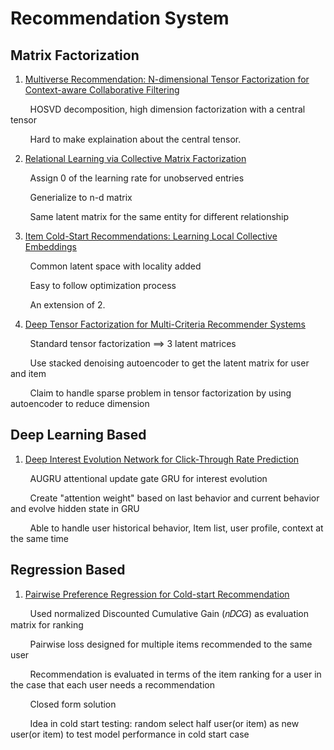 # Recommendation System

## Matrix Factorization

1. [Multiverse Recommendation: N-dimensional Tensor Factorization for Context-aware Collaborative Filtering](https://xamat.github.io/pubs/karatzoglu-recsys-2010.pdf)

&nbsp; &nbsp; &nbsp; &nbsp; HOSVD decomposition, high dimension factorization with a central tensor

&nbsp; &nbsp; &nbsp; &nbsp; Hard to make explaination about the central tensor.

2. [Relational Learning via Collective Matrix Factorization](http://www.cs.cmu.edu/~ggordon/singh-gordon-kdd-factorization.pdf)

&nbsp; &nbsp; &nbsp; &nbsp; Assign 0 of the learning rate for unobserved entries
        
&nbsp; &nbsp; &nbsp; &nbsp; Generialize to n-d matrix
        
&nbsp; &nbsp; &nbsp; &nbsp; Same latent matrix for the same entity for different relationship
        
        
3. [Item Cold-Start Recommendations: Learning Local Collective Embeddings](http://web.media.mit.edu/~msaveski/assets/publications/2014_item_cold_start/paper.pdf)
        
&nbsp; &nbsp; &nbsp; &nbsp; Common latent space with locality added
        
&nbsp; &nbsp; &nbsp; &nbsp; Easy to follow optimization process

&nbsp; &nbsp; &nbsp; &nbsp; An extension of 2.

4. [Deep Tensor Factorization for Multi-Criteria Recommender Systems](https://ieeexplore.ieee.org/document/9005677)

&nbsp; &nbsp; &nbsp; &nbsp; Standard tensor factorization ==> 3 latent matrices  

&nbsp; &nbsp; &nbsp; &nbsp; Use stacked denoising autoencoder to get the latent matrix for user and item

&nbsp; &nbsp; &nbsp; &nbsp; Claim to handle sparse problem in tensor factorization by using autoencoder to reduce dimension


## Deep Learning Based

1. [Deep Interest Evolution Network for Click-Through Rate Prediction](https://arxiv.org/pdf/1809.03672.pdf)

&nbsp; &nbsp; &nbsp; &nbsp; AUGRU attentional update gate GRU for interest evolution

&nbsp; &nbsp; &nbsp; &nbsp; Create "attention weight" based on last behavior and current behavior and evolve hidden state in GRU

&nbsp; &nbsp; &nbsp; &nbsp; Able to handle user historical behavior, Item list, user profile, context at the same time


## Regression Based

1. [Pairwise Preference Regression for Cold-start Recommendation](http://citeseerx.ist.psu.edu/viewdoc/download?doi=10.1.1.211.9762&rep=rep1&type=pdf)

&nbsp; &nbsp; &nbsp; &nbsp; Used normalized Discounted Cumulative Gain (𝑛𝐷𝐶𝐺) as evaluation matrix for ranking

&nbsp; &nbsp; &nbsp; &nbsp; Pairwise loss designed for multiple items recommended to the same user

&nbsp; &nbsp; &nbsp; &nbsp; Recommendation is evaluated in terms of the item ranking for a user in the case that each user needs a recommendation

&nbsp; &nbsp; &nbsp; &nbsp; Closed form solution

&nbsp; &nbsp; &nbsp; &nbsp; Idea in cold start testing: random select half user(or item) as new user(or item) to test model performance in cold start case





